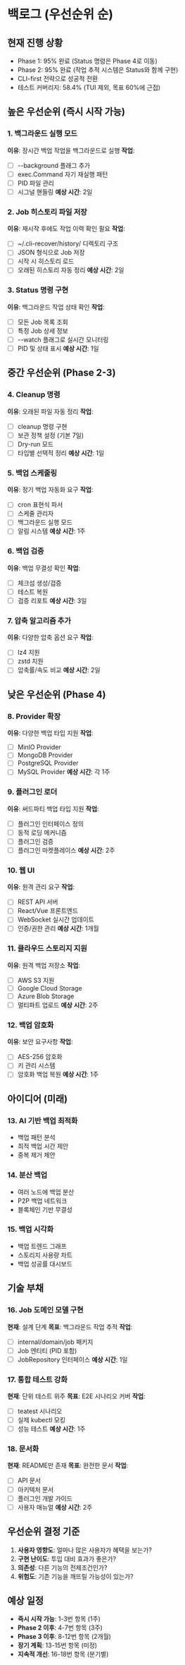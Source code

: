 # 백로그 (우선순위 순)

## 현재 진행 상황
- Phase 1: 95% 완료 (Status 명령은 Phase 4로 이동)
- Phase 2: 95% 완료 (작업 추적 시스템은 Status와 함께 구현)
- CLI-first 전략으로 성공적 전환
- 테스트 커버리지: 58.4% (TUI 제외, 목표 60%에 근접)

## 높은 우선순위 (즉시 시작 가능)

### 1. 백그라운드 실행 모드
**이유**: 장시간 백업 작업을 백그라운드로 실행
**작업**:
- [ ] --background 플래그 추가
- [ ] exec.Command 자기 재실행 패턴
- [ ] PID 파일 관리
- [ ] 시그널 핸들링
**예상 시간**: 2일

### 2. Job 히스토리 파일 저장
**이유**: 재시작 후에도 작업 이력 확인 필요
**작업**:
- [ ] ~/.cli-recover/history/ 디렉토리 구조
- [ ] JSON 형식으로 Job 저장
- [ ] 시작 시 히스토리 로드
- [ ] 오래된 히스토리 자동 정리
**예상 시간**: 2일

### 3. Status 명령 구현
**이유**: 백그라운드 작업 상태 확인
**작업**:
- [ ] 모든 Job 목록 조회
- [ ] 특정 Job 상세 정보
- [ ] --watch 플래그로 실시간 모니터링
- [ ] PID 및 상태 표시
**예상 시간**: 1일

## 중간 우선순위 (Phase 2-3)

### 4. Cleanup 명령
**이유**: 오래된 파일 자동 정리
**작업**:
- [ ] cleanup 명령 구현
- [ ] 보관 정책 설정 (기본 7일)
- [ ] Dry-run 모드
- [ ] 타입별 선택적 정리
**예상 시간**: 1일

### 5. 백업 스케줄링
**이유**: 정기 백업 자동화 요구
**작업**:
- [ ] cron 표현식 파서
- [ ] 스케줄 관리자
- [ ] 백그라운드 실행 모드
- [ ] 알림 시스템
**예상 시간**: 1주

### 6. 백업 검증
**이유**: 백업 무결성 확인
**작업**:
- [ ] 체크섬 생성/검증
- [ ] 테스트 복원
- [ ] 검증 리포트
**예상 시간**: 3일

### 7. 압축 알고리즘 추가
**이유**: 다양한 압축 옵션 요구
**작업**:
- [ ] lz4 지원
- [ ] zstd 지원
- [ ] 압축률/속도 비교
**예상 시간**: 2일

## 낮은 우선순위 (Phase 4)

### 8. Provider 확장
**이유**: 다양한 백업 타입 지원
**작업**:
- [ ] MinIO Provider
- [ ] MongoDB Provider
- [ ] PostgreSQL Provider
- [ ] MySQL Provider
**예상 시간**: 각 1주

### 9. 플러그인 로더
**이유**: 써드파티 백업 타입 지원
**작업**:
- [ ] 플러그인 인터페이스 정의
- [ ] 동적 로딩 메커니즘
- [ ] 플러그인 검증
- [ ] 플러그인 마켓플레이스
**예상 시간**: 2주

### 10. 웹 UI
**이유**: 원격 관리 요구
**작업**:
- [ ] REST API 서버
- [ ] React/Vue 프론트엔드
- [ ] WebSocket 실시간 업데이트
- [ ] 인증/권한 관리
**예상 시간**: 1개월

### 11. 클라우드 스토리지 지원
**이유**: 원격 백업 저장소
**작업**:
- [ ] AWS S3 지원
- [ ] Google Cloud Storage
- [ ] Azure Blob Storage
- [ ] 멀티파트 업로드
**예상 시간**: 2주

### 12. 백업 암호화
**이유**: 보안 요구사항
**작업**:
- [ ] AES-256 암호화
- [ ] 키 관리 시스템
- [ ] 암호화 백업 복원
**예상 시간**: 1주

## 아이디어 (미래)

### 13. AI 기반 백업 최적화
- 백업 패턴 분석
- 최적 백업 시간 제안
- 중복 제거 제안

### 14. 분산 백업
- 여러 노드에 백업 분산
- P2P 백업 네트워크
- 블록체인 기반 무결성

### 15. 백업 시각화
- 백업 트렌드 그래프
- 스토리지 사용량 차트
- 백업 성공률 대시보드

## 기술 부채

### 16. Job 도메인 모델 구현
**현재**: 설계 단계
**목표**: 백그라운드 작업 추적
**작업**:
- [ ] internal/domain/job 패키지
- [ ] Job 엔티티 (PID 포함)
- [ ] JobRepository 인터페이스
**예상 시간**: 1일

### 17. 통합 테스트 강화
**현재**: 단위 테스트 위주
**목표**: E2E 시나리오 커버
**작업**:
- [ ] teatest 시나리오
- [ ] 실제 kubectl 모킹
- [ ] 성능 테스트
**예상 시간**: 1주

### 18. 문서화
**현재**: README만 존재
**목표**: 완전한 문서
**작업**:
- [ ] API 문서
- [ ] 아키텍처 문서
- [ ] 플러그인 개발 가이드
- [ ] 사용자 매뉴얼
**예상 시간**: 2주

## 우선순위 결정 기준
1. **사용자 영향도**: 얼마나 많은 사용자가 혜택을 보는가?
2. **구현 난이도**: 투입 대비 효과가 좋은가?
3. **의존성**: 다른 기능의 전제조건인가?
4. **위험도**: 기존 기능을 깨뜨릴 가능성이 있는가?

## 예상 일정
- **즉시 시작 가능**: 1-3번 항목 (1주)
- **Phase 2 이후**: 4-7번 항목 (3주)
- **Phase 3 이후**: 8-12번 항목 (2개월)
- **장기 계획**: 13-15번 항목 (미정)
- **지속적 개선**: 16-18번 항목 (분기별)